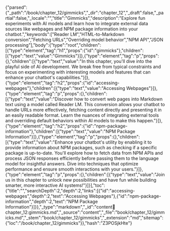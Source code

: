 {"parsed":{"_path":"/book/chapter_12/gimmicks","_dir":"chapter_12","_draft":false,"_partial":false,"_locale":"","title":"Gimmicks","description":"Explore fun experiments with AI models and learn how to integrate external data sources like webpages and NPM package information into your chatbot.","keywords":["Reader LM","HTML-to-Markdown conversion","Fetching URLs","Overriding model behavior","NPM API","JSON processing"],"body":{"type":"root","children":[{"type":"element","tag":"h1","props":{"id":"gimmicks"},"children":[{"type":"text","value":"Gimmicks"}]},{"type":"element","tag":"p","props":{},"children":[{"type":"text","value":"In this chapter, you'll dive into the playful side of AI development. We break free from typical constraints and focus on experimenting with interesting models and features that can enhance your chatbot's capabilities."}]},{"type":"element","tag":"h2","props":{"id":"accessing-webpages"},"children":[{"type":"text","value":"Accessing Webpages"}]},{"type":"element","tag":"p","props":{},"children":[{"type":"text","value":"Discover how to convert web pages into Markdown text using a model called Reader LM. This conversion allows your chatbot to handle URLs more effectively, fetching content directly and presenting it in an easily readable format. Learn the nuances of integrating external tools and overriding default behaviors within AI models to make this happen."}]},{"type":"element","tag":"h2","props":{"id":"npm-package-information"},"children":[{"type":"text","value":"NPM Package Information"}]},{"type":"element","tag":"p","props":{},"children":[{"type":"text","value":"Enhance your chatbot's utility by enabling it to provide information about NPM packages, such as checking if a specific package is up-to-date. You'll explore how to fetch data from NPM APIs and process JSON responses efficiently before passing them to the language model for insightful answers. Dive into techniques that optimize performance and ensure smooth interactions with your users."}]},{"type":"element","tag":"p","props":{},"children":[{"type":"text","value":"Join us in this chapter to unlock new possibilities and have fun while building smarter, more interactive AI systems!"}]}],"toc":{"title":"","searchDepth":2,"depth":2,"links":[{"id":"accessing-webpages","depth":2,"text":"Accessing Webpages"},{"id":"npm-package-information","depth":2,"text":"NPM Package Information"}]}},"_type":"markdown","_id":"content:book:chapter_12:gimmicks.md","_source":"content","_file":"book/chapter_12/gimmicks.md","_stem":"book/chapter_12/gimmicks","_extension":"md","sitemap":{"loc":"/book/chapter_12/gimmicks"}},"hash":"Z3POSjkHte"}